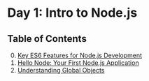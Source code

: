 # Day 1: Intro to Node.js

## Table of Contents

0. [Key ES6 Features for Node.js Development](00-explore-es6)
1. [Hello Node: Your First Node.js Application](01-hello-node)
2. [Understanding Global Objects](02-global-objects)